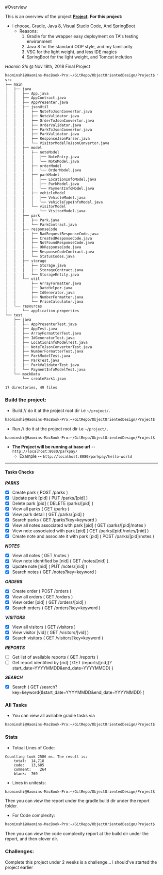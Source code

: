 #Overview

This is an overview of the project [__Project__](https://github.com/sssurvey/ObjectOrientedDesign/tree/master/Project).
__For this project:__
- I choose, Gradle, Java 8, Visual Studio Code, And SpringBoot
	- Reasons:
		1. Gradle for the wrapper easy deployment on TA's testing environment
		2. Java 8 for the standard OOP style, and my familiarity
		3. VSC for the light weight, and less IDE magics
		4. SpringBoot for the light weight, and Tomcat inclution


_Haomin Shi_ @ Nov 18th, 2018 Final Project
```bash
haominshi@Haomins-MacBook-Pro:~/GitRepo/ObjectOrientedDesign/Project$ tree src
src
├── main
│   ├── java
│   │   ├── App.java
│   │   ├── AppContract.java
│   │   ├── AppPresenter.java
│   │   ├── jsonUtil
│   │   │   ├── NoteToJsonConvertor.java
│   │   │   ├── NoteValidator.java
│   │   │   ├── OrderToJsonConvertor.java
│   │   │   ├── OrderValidator.java
│   │   │   ├── ParkToJsonConvertor.java
│   │   │   ├── ParkValidator.java
│   │   │   ├── ResponseJsonParser.java
│   │   │   └── VisitorModelToJsonConvertor.java
│   │   ├── model
│   │   │   ├── noteModel
│   │   │   │   ├── NoteEntry.java
│   │   │   │   └── NoteModel.java
│   │   │   ├── orderModel
│   │   │   │   └── OrderModel.java
│   │   │   ├── parkModel
│   │   │   │   ├── LocationInfoModel.java
│   │   │   │   ├── ParkModel.java
│   │   │   │   └── PaymentInfoModel.java
│   │   │   ├── vehicleModel
│   │   │   │   ├── VehicleModel.java
│   │   │   │   └── VehicleTypeInfoModel.java
│   │   │   └── visitorModel
│   │   │       └── VisitorModel.java
│   │   ├── park
│   │   │   ├── Park.java
│   │   │   └── ParkContract.java
│   │   ├── responseCode
│   │   │   ├── BadRequestResponseCode.java
│   │   │   ├── CreatedResponseCode.java
│   │   │   ├── NotFoundResponseCode.java
│   │   │   ├── OkResponseCode.java
│   │   │   ├── ResponseCodeContract.java
│   │   │   └── StatusCodes.java
│   │   ├── storage
│   │   │   ├── Storage.java
│   │   │   ├── StorageContract.java
│   │   │   └── StorageEntity.java
│   │   └── util
│   │       ├── ArrayFormatter.java
│   │       ├── DateHelper.java
│   │       ├── IdGenerator.java
│   │       ├── NumberFormatter.java
│   │       └── PriceCalculator.java
│   └── resources
│       └── application.properties
└── test
    ├── java
    │   ├── AppPresenterTest.java
    │   ├── AppTest.java
    │   ├── ArrayFormatterTest.java
    │   ├── IdGeneratorTest.java
    │   ├── LocationInfoModelTest.java
    │   ├── NoteToJsonConvertorTest.java
    │   ├── NumberFormatterTest.java
    │   ├── ParkModelTest.java
    │   ├── ParkTest.java
    │   ├── ParkValidatorTest.java
    │   └── PaymentInfoModelTest.java
    └── mockData
        └── createPark1.json

17 directories, 49 files

```

### Build the project:
- Build // do it at the project root dir i.e ```~/project/.```
```bash
haominshi@Haomins-MacBook-Pro:~/GitRepo/ObjectOrientedDesign/Project$ ./gradlew clean build
```
- Run // do it at the project root dir i.e ```~/project/.```
```bash
haominshi@Haomins-MacBook-Pro:~/GitRepo/ObjectOrientedDesign/Project$ ./gradlew run
```
- __The Project will be running at base url__ -- ```http://localhost:8080/parkpay/```
	- Example -- ```http://localhost:8080/parkpay/hello-world```

------
#### Tasks Checks

___PARKS___

- [x] Create park ( POST /parks )
- [x] Update park [pid] ( PUT /parks/[pid] )
- [x] Delete park [pid] ( DELETE /parks/[pid] )
- [x] View all parks ( GET /parks )
- [x] View park detail ( GET /parks/[pid] )
- [x] Search parks ( GET /parks?key=keyword )
- [x] View all notes associated with park [pid] ( GET /parks/[pid]/notes )
- [x] View note associated with park [pid] ( GET /parks/[pid]/notes/[nid] )
- [x] Create note and associate it with park [pid] ( POST /parks/[pid]/notes )

___NOTES___

- [x] View all notes ( GET /notes )
- [x] View note identified by [nid] ( GET /notes/[nid] ).
- [x] Update note [nid] ( PUT /notes/[nid] )
- [x] Search notes ( GET /notes?key=keyword )

___ORDERS___

- [x] Create order ( POST /orders )
- [x] View all orders ( GET /orders )
- [x] View order [oid] ( GET /orders/[oid] )
- [x] Search orders ( GET /orders?key=keyword )

___VISITORS___

- [x] View all visitors ( GET /visitors )
- [x] View visitor [vid] ( GET /visitors/[vid] )
- [x] Search visitors ( GET /visitors?key=keyword )

___REPORTS___

- [ ] Get list of available reports ( GET /reports )
- [ ] Get report identified by [rid] ( GET /reports/[rid]{?start_date=YYYYMMDD&end_date=YYYYMMDD} )

___SEARCH___

- [x] Search ( GET /search?key=keyword{&start_date=YYYYMMDD&end_date=YYYYMMDD} )

### All Tasks
- You can view all aviliable gradle tasks via
```bash
haominshi@Haomins-MacBook-Pro:~/GitRepo/ObjectOrientedDesign/Project$ ./gradlew tasks
```


### Stats
- Totoal Lines of Code:
```
Countting took 2586 ms. The result is: 
    total:	14,718
    code:	13,685
    comment:	264
    blank:	769
```

- Lines in unitests:
```bash
haominshi@Haomins-MacBook-Pro:~/GitRepo/ObjectOrientedDesign/Project$ ./gradlew jacocoTestReport
```
Then you can view the report under the gradle build dir under the report folder.

- For Code complexity:
```bash
haominshi@Haomins-MacBook-Pro:~/GitRepo/ObjectOrientedDesign/Project$ ./gradlew cloverGenerateReport
```
Then you can view the code complexity report at the build dir under the report, and then clover dir.

### Challenges:

Complete this project under 2 weeks is a challenge... I should've started the project earlier
